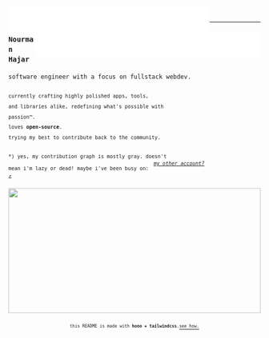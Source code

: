 <p>
<a href="https://nourman.com" target="_blank">
  <img align="left" src="./svg/link(text=nourman.com)(delay=0.3).svg">
</a>

<a href="https://linkedin.com/in/nourmanhajar" target="_blank">
  <img align="left" src="./svg/link(text=linkedin)(delay=0.6).svg">
</a>

<a href="https://noshon.vercel.app" target="_blank">
  <img align="right" src="./svg/link(text=noshon)(delay=1.5).svg">
</a>

<a href="https://ziyo.nourman.com" target="_blank">
  <img align="right" src="./svg/link(text=ziyo)(delay=1.2).svg">
</a>

<a href="https://carakan.js.org" target="_blank">
  <img align="right" src="./svg/link(text=carakan.js)(delay=0.9).svg">
</a>

<br/>
<hr/>
</p>

<p align="left">
<h3><code><b>Nourman Hajar</b></code></h3>

<code>software engineer with a focus on fullstack webdev.</code>
<br/><br/>
​<sub><code>currently crafting highly polished apps, tools, and libraries alike, redefining what's possible with passion™️.</code></sub>
<br/>
​<sub><code>loves <b>open-source</b>. trying my best to contribute back to the community.</code></sub>
<br/>
<br/>
​<sub><code>*) yes, my contribution graph is mostly gray. doesn't mean i'm lazy or dead! maybe i've been busy on:
</code></sub>
​<sup>
<code><i><a href="https://github.com/nourmanhajar">my other account? ↗</a></i></code>
</sup>

</p>

<a href="https://github.com/masnormen"><img src="./svg/footer(delay=0.3).svg" width="100%" height="250"></a>

<p align="center">
<code><sup><sub>this README is made with <b>hono + tailwindcss</b>.</code></sub></sup><code><a href="https://github.com/masnormen/masnormen"><sup><sub>see how.</sub></sup></a></code>

</p>
